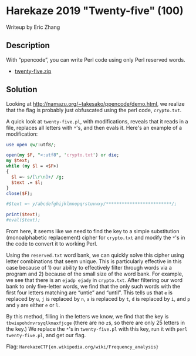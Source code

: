 # Harekaze 2019 "Twenty-five" (100)

Writeup by Eric Zhang

## Description

With “ppencode”, you can write Perl code using only Perl reserved words.

- [twenty-five.zip](https://github.com/TeamHarekaze/HarekazeCTF2019-challenges/blob/master/twenty-five/attachments/twenty-five.zip)

## Solution

Looking at http://namazu.org/~takesako/ppencode/demo.html, we realize that the flag is probably just obfuscated using the perl code, `crypto.txt`.

A quick look at `twenty-five.pl`, with modifications, reveals that it reads in a file, replaces all letters with `*`'s, and then evals it. Here's an example of a modification:

``` pl
use open qw/:utf8/;

open(my $F, "<:utf8", 'crypto.txt') or die;
my $text;
while (my $l = <$F>)
{
  $l =~ s/[\r\n]+/ /g;
  $text .= $l;
}
close($F);

#$text =~ y/abcdefghijklmnopqrstuvwxy/*************************/;

print($text);
#eval($text);
```

From here, it seems like we need to find the key to a simple substitution (monoalphabetic replacement) cipher for `crypto.txt` and modify the `*`'s in the code to convert it to working Perl.

Using the `reserved.txt` word bank, we can quickly solve this cipher using letter combinations that seem unique. This is particularly effective in this case because of 1) our ability to effectively filter through words via a program and 2) because of the small size of the word bank.
For example, we see that there is an `ejadp ejady` in `crypto.txt`. After filtering our word bank to only five-letter words, we find that the only such words with the first four letters matching are “untie” and “until”. This tells us that `e` is replaced by `u`, `j` is replaced by `n`, `a` is replaced by `t`, `d` is replaced by `i`, and `p` and `y` are either `e` or `l`.

By this method, filling in the letters we know, we find that the key is `tbwiupohdnvrsyqlkmaxfjcge` (there are no `z`s, so there are only 25 letters in the key.) We replace the `*`'s in `twenty-five.pl` with this key, run it with `perl twenty-five.pl`, and get our flag.

Flag: `HarekazeCTF{en.wikipedia.org/wiki/Frequency_analysis}`
